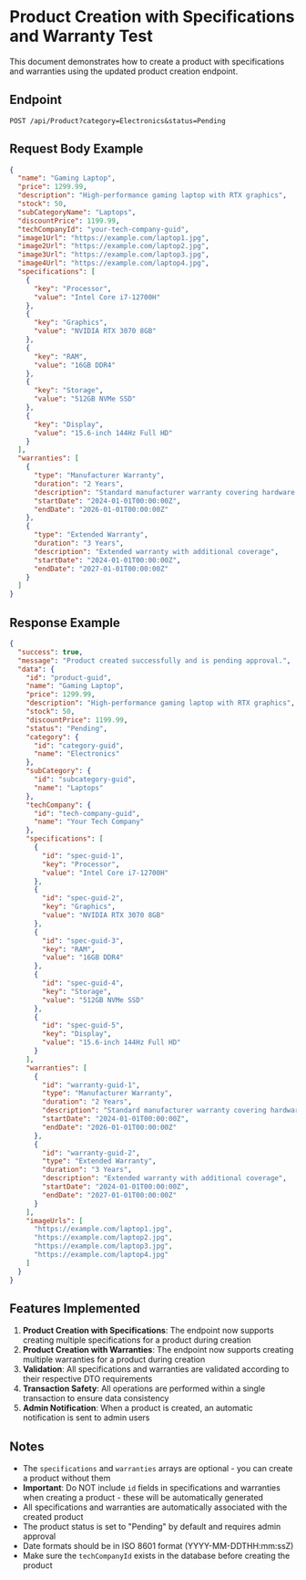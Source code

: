 # Product Creation with Specifications and Warranty Test

This document demonstrates how to create a product with specifications and warranties using the updated product creation endpoint.

## Endpoint
```
POST /api/Product?category=Electronics&status=Pending
```

## Request Body Example

```json
{
  "name": "Gaming Laptop",
  "price": 1299.99,
  "description": "High-performance gaming laptop with RTX graphics",
  "stock": 50,
  "subCategoryName": "Laptops",
  "discountPrice": 1199.99,
  "techCompanyId": "your-tech-company-guid",
  "image1Url": "https://example.com/laptop1.jpg",
  "image2Url": "https://example.com/laptop2.jpg",
  "image3Url": "https://example.com/laptop3.jpg",
  "image4Url": "https://example.com/laptop4.jpg",
  "specifications": [
    {
      "key": "Processor",
      "value": "Intel Core i7-12700H"
    },
    {
      "key": "Graphics",
      "value": "NVIDIA RTX 3070 8GB"
    },
    {
      "key": "RAM",
      "value": "16GB DDR4"
    },
    {
      "key": "Storage",
      "value": "512GB NVMe SSD"
    },
    {
      "key": "Display",
      "value": "15.6-inch 144Hz Full HD"
    }
  ],
  "warranties": [
    {
      "type": "Manufacturer Warranty",
      "duration": "2 Years",
      "description": "Standard manufacturer warranty covering hardware defects",
      "startDate": "2024-01-01T00:00:00Z",
      "endDate": "2026-01-01T00:00:00Z"
    },
    {
      "type": "Extended Warranty",
      "duration": "3 Years",
      "description": "Extended warranty with additional coverage",
      "startDate": "2024-01-01T00:00:00Z",
      "endDate": "2027-01-01T00:00:00Z"
    }
  ]
}
```

## Response Example

```json
{
  "success": true,
  "message": "Product created successfully and is pending approval.",
  "data": {
    "id": "product-guid",
    "name": "Gaming Laptop",
    "price": 1299.99,
    "description": "High-performance gaming laptop with RTX graphics",
    "stock": 50,
    "discountPrice": 1199.99,
    "status": "Pending",
    "category": {
      "id": "category-guid",
      "name": "Electronics"
    },
    "subCategory": {
      "id": "subcategory-guid",
      "name": "Laptops"
    },
    "techCompany": {
      "id": "tech-company-guid",
      "name": "Your Tech Company"
    },
    "specifications": [
      {
        "id": "spec-guid-1",
        "key": "Processor",
        "value": "Intel Core i7-12700H"
      },
      {
        "id": "spec-guid-2",
        "key": "Graphics",
        "value": "NVIDIA RTX 3070 8GB"
      },
      {
        "id": "spec-guid-3",
        "key": "RAM",
        "value": "16GB DDR4"
      },
      {
        "id": "spec-guid-4",
        "key": "Storage",
        "value": "512GB NVMe SSD"
      },
      {
        "id": "spec-guid-5",
        "key": "Display",
        "value": "15.6-inch 144Hz Full HD"
      }
    ],
    "warranties": [
      {
        "id": "warranty-guid-1",
        "type": "Manufacturer Warranty",
        "duration": "2 Years",
        "description": "Standard manufacturer warranty covering hardware defects",
        "startDate": "2024-01-01T00:00:00Z",
        "endDate": "2026-01-01T00:00:00Z"
      },
      {
        "id": "warranty-guid-2",
        "type": "Extended Warranty",
        "duration": "3 Years",
        "description": "Extended warranty with additional coverage",
        "startDate": "2024-01-01T00:00:00Z",
        "endDate": "2027-01-01T00:00:00Z"
      }
    ],
    "imageUrls": [
      "https://example.com/laptop1.jpg",
      "https://example.com/laptop2.jpg",
      "https://example.com/laptop3.jpg",
      "https://example.com/laptop4.jpg"
    ]
  }
}
```

## Features Implemented

1. **Product Creation with Specifications**: The endpoint now supports creating multiple specifications for a product during creation
2. **Product Creation with Warranties**: The endpoint now supports creating multiple warranties for a product during creation
3. **Validation**: All specifications and warranties are validated according to their respective DTO requirements
4. **Transaction Safety**: All operations are performed within a single transaction to ensure data consistency
5. **Admin Notification**: When a product is created, an automatic notification is sent to admin users

## Notes

- The `specifications` and `warranties` arrays are optional - you can create a product without them
- **Important**: Do NOT include `id` fields in specifications and warranties when creating a product - these will be automatically generated
- All specifications and warranties are automatically associated with the created product
- The product status is set to "Pending" by default and requires admin approval
- Date formats should be in ISO 8601 format (YYYY-MM-DDTHH:mm:ssZ)
- Make sure the `techCompanyId` exists in the database before creating the product 